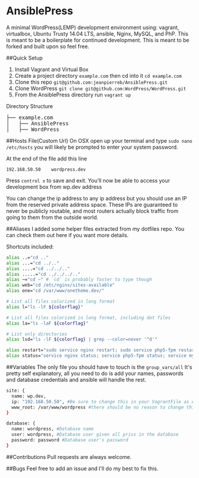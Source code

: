 # AnsiblePress
A minimal WordPress(LEMP) development environment using: vagrant, virtualbox, Ubuntu Trusty 14.04 LTS, ansible, Nginx, MySQL, and PhP. This is meant to be a boilerplate for continued development. This is meant to be forked and built upon so feel free.

##Quick Setup
1. Install Vagrant and Virtual Box
2. Create a project directory `example.com` then cd into it `cd example.com` 
3. Clone this repo `git@github.com:jeanpierreb/AnsiblePress.git`
4. Clone WordPress `git clone git@github.com:WordPress/WordPress.git`
5. From the AnsiblePress directory run `vagrant up`

Directory Structure
<pre>
├── example.com
│   ├── AnsiblePress
│   ├── WordPress
</pre>

##Hosts File(Custom Url)
On OSX open up your terminal and type `sudo nano /etc/hosts` you will likely be prompted to enter your system password.

At the end of the file add this line
```
192.168.50.50    wordpress.dev
```

Press `control x` to save and exit. You'll now be able to access your development box from wp.dev address

You can change the ip address to any ip address but you should use an IP from the reserved private address space. These IPs are guaranteed to never be publicly routable, and most routers actually block traffic from going to them from the outside world.

##Aliases
I added some helper files extracted from my dotfiles repo. You can check them out here if you want more details.

Shortcuts included:
```bash
alias ..="cd .."
alias ...="cd ../.."
alias ....="cd ../../.."
alias .....="cd ../../../.."
alias ~="cd ~" # `cd` is probably faster to type though
alias web="cd /etc/nginx/sites-available"
alias one="cd /var/www/onetheme.dev/"

# List all files colorized in long format
alias l="ls -lF ${colorflag}"

# List all files colorized in long format, including dot files
alias la="ls -laF ${colorflag}"

# List only directories
alias lsd="ls -lF ${colorflag} | grep --color=never '^d'"

alias restart="sudo service nginx restart; sudo service php5-fpm restart"
alias status="service nginx status; service php5-fpm status; service mysql status"
```

##Variables
The only file you should have to touch is the `group_vars/all` It's pretty self explanatory, all you need to do is add your names, passwords and database credentials and ansible will handle the rest.

```bash
site: {
  name: wp.dev,
  ip: "192.168.50.50", #Be sure to change this in your VagrantFile as well
  www_root: /var/www/wordpress #there should be no reason to change this but you can.
}

database: {
  name: wordpress, #Database name
  user: wordpress, #Database user given all privs in the database
  password: password #Database user's password
}
```

##Contributions
Pull requests are always welcome.

##Bugs
Feel free to add an issue and I'll do my best to fix this.
